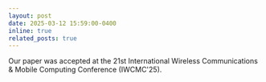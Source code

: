 ```yaml
---
layout: post
date: 2025-03-12 15:59:00-0400
inline: true
related_posts: true
---
```


Our paper was accepted at the 21st International Wireless Communications & Mobile Computing Conference (IWCMC'25).